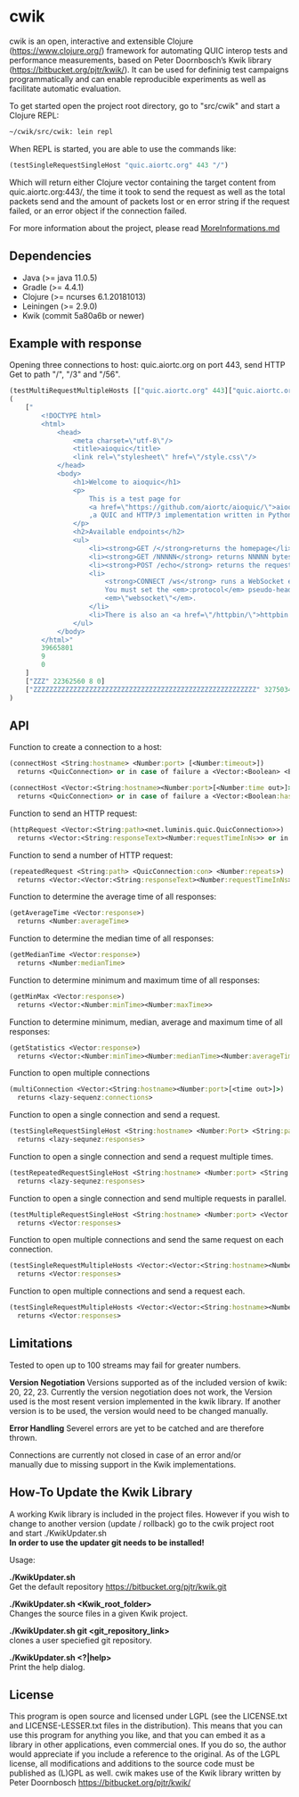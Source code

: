 # cwik

cwik is an open, interactive and extensible Clojure (https://www.clojure.org/) framework for automating QUIC interop tests
and performance measurements, based on Peter Doornbosch’s Kwik library (https://bitbucket.org/pjtr/kwik/).
It can be used for defininig test campaigns programmatically and can enable reproducible experiments as well as facilitate automatic
evaluation.

To get started open the project root directory, go to "src/cwik" and start a Clojure REPL:

```bash
~/cwik/src/cwik: lein repl
```

When REPL is started, you are able to use the commands like:

```clojure
(testSingleRequestSingleHost "quic.aiortc.org" 443 "/")
```
Which will return either Clojure vector containing the target content from quic.aiortc.org:443/, the time it took to send the request as well as the total packets send and the amount of packets lost or en error string if the request failed, or an error object if the connection failed.

For more information about the project, please read [MoreInformations.md](MoreInformation.md "MoreInformations.md")

## Dependencies

- Java (>= java 11.0.5)
- Gradle (>= 4.4.1)
- Clojure (>= ncurses 6.1.20181013)
- Leiningen (>= 2.9.0) 
- Kwik (commit 5a80a6b or newer)

## Example with response
Opening three connections to host: quic.aiortc.org on port 443, send HTTP Get to path "/", "/3" and "/56".

```clojure
(testMultiRequestMultipleHosts [["quic.aiortc.org" 443]["quic.aiortc.org" 443]["quic.aiortc.org" 443]] ["/" "/3" "/56"])   
(
    ["
        <!DOCTYPE html>
        <html>
            <head>
                <meta charset=\"utf-8\"/>
                <title>aioquic</title>
                <link rel=\"stylesheet\" href=\"/style.css\"/>
            </head>
            <body>
                <h1>Welcome to aioquic</h1>
                <p>
                    This is a test page for
                    <a href=\"https://github.com/aiortc/aioquic/\">aioquic</a>
                    ,a QUIC and HTTP/3 implementation written in Python.
                </p>
                <h2>Available endpoints</h2>
                <ul>
                    <li><strong>GET /</strong>returns the homepage</li>
                    <li><strong>GET /NNNNN</strong> returns NNNNN bytes of plain text</li>
                    <li><strong>POST /echo</strong> returns the request data</li>
                    <li>
                        <strong>CONNECT /ws</strong> runs a WebSocket echo service.
                        You must set the <em>:protocol</em> pseudo-header to
                        <em>\"websocket\"</em>.
                    </li>
                    <li>There is also an <a href=\"/httpbin/\">httpbin instance</a>.</li>
                </ul>
            </body>
        </html>"
        39665801
        9
        0
    ]
    ["ZZZ" 22362560 8 0]
    ["ZZZZZZZZZZZZZZZZZZZZZZZZZZZZZZZZZZZZZZZZZZZZZZZZZZZZZZZZ" 32750340 8 0]
)
```

## API

Function to create a connection to a host:

```clojure
(connectHost <String:hostname> <Number:port> [<Number:timeout>])
  returns <QuicConnection> or in case of failure a <Vector:<Boolean> <ErrorMessage> <GenericMessage>>

(connectHost <Vector:<String:hostname><Number:port>[<Number:time out>]>)
  returns <QuicConnection> or in case of failure a <Vector:<Boolean:hasFailed><String:ErrorMessage><String:GenericMessage>>
```

Function to send an HTTP request:

```clojure
(httpRequest <Vector:<String:path><net.luminis.quic.QuicConnection>>)
  returns <Vector:<String:responseText><Number:requestTimeInNs>> or in case of failure a <String:ErrorMessage>
```

Function to send a number of HTTP request:

```clojure
(repeatedRequest <String:path> <QuicConnection:con> <Number:repeats>)
  returns <Vector:<Vector:<String:responseText><Number:requestTimeInNs>>...>
```
 Function to determine the average time of all responses:
 
```clojure
(getAverageTime <Vector:response>)
  returns <Number:averageTime>
```
 
 Function to determine the median time of all responses:
 
```clojure
(getMedianTime <Vector:response>)
  returns <Number:medianTime>
```
 
 Function to determine minimum and maximum time of all responses:
 
```clojure
(getMinMax <Vector:response>)
  returns <Vector:<Number:minTime><Number:maxTime>>
```
 
 Function to determine minimum, median, average and maximum time of all responses:
 
```clojure
(getStatistics <Vector:response>)
  returns <Vector:<Number:minTime><Number:medianTime><Number:averageTime><Number:maxTime>>
```
  
 Function to open multiple connections
 
```clojure
(multiConnection <Vector:<String:hostname><Number:port>[<time out>]>)
  returns <lazy-sequenz:connections>
```
  
 Function to open a single connection and send a request.
 
```clojure
(testSingleRequestSingleHost <String:hostname> <Number:Port> <String:path> [<Number:timeout>])
  returns <lazy-sequnez:responses>
```
    
 Function to open a single connection and send a request multiple times.
 
```clojure
(testRepeatedRequestSingleHost <String:hostname> <Number:port> <String:path> <Number:repeatCount> [<Number:timeout>])
  returns <lazy-sequnez:responses>
```
    
 Function to open a single connection and send multiple requests in parallel.
 
```clojure
(testMultipleRequestSingleHost <String:hostname> <Number:port> <Vector:<String:path>...> [<Number:timeout>])
  returns <Vector:responses>
```
    
 Function to open multiple connections and send the same request on each connection.
 
```clojure
(testSingleRequestMultipleHosts <Vector:<Vector:<String:hostname><Number:port>[<Number:timeout>]>...> <String:path>)
  returns <Vector:responses>
```
    
 Function to open multiple connections and send a request each.
 
```clojure
(testSingleRequestMultipleHosts <Vector:<Vector:<String:hostname><Number:port>[<Number:timeout>]>...> <Vector:<String:path>...>)
  returns <Vector:responses>
```

## Limitations

Tested to open up to 100 streams may fail for greater numbers.

**Version Negotiation**
Versions supported as of the included version of kwik: 20, 22, 23. Currently the version negotiation does not work, the Version used is the most resent version implemented in the kwik library.
If another version is to be used, the version would need to be changed manually.

**Error Handling**
Severel errors are yet to be catched and are therefore thrown.

Connections are currently not closed in case of an error and/or\
manually due to missing support in the Kwik implementations.

## How-To Update the Kwik Library
A working Kwik library is included in the project files. However if you wish to change to another version (update / rollback)
go to the cwik project root and start ./KwikUpdater.sh\
__In order to use the updater git needs to be installed!__

Usage:

__**./KwikUpdater.sh**__\
Get the default repository https://bitbucket.org/pjtr/kwik.git

__**./KwikUpdater.sh <Kwik_root_folder>**__\
Changes the source files in a given Kwik project.

__**./KwikUpdater.sh git <git_repository_link>**__\
clones a user speciefied git repository.

__**./KwikUpdater.sh <?|help>**__\
Print the help dialog.

## License

This program is open source and licensed under LGPL (see the LICENSE.txt and LICENSE-LESSER.txt files in the distribution). This means that you can use this program for anything you like, and that you can embed it as a library in other applications, even commercial ones. If you do so, the author would appreciate if you include a reference to the original.
As of the LGPL license, all modifications and additions to the source code must be published as (L)GPL as well.
cwik makes use of the Kwik library written by Peter Doornbosch https://bitbucket.org/pjtr/kwik/
